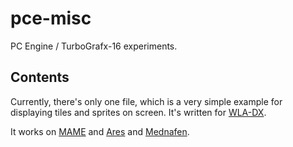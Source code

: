# pce-misc
PC Engine / TurboGrafx-16 experiments.

## Contents
Currently, there's only one file, which is a very simple example for displaying tiles and sprites on screen.
It's written for [WLA-DX](https://github.com/vhelin/wla-dx).

It works on [MAME](https://github.com/mamedev/mame) and [Ares](https://github.com/ares-emulator/ares) and [Mednafen](https://github.com/mednafen).
